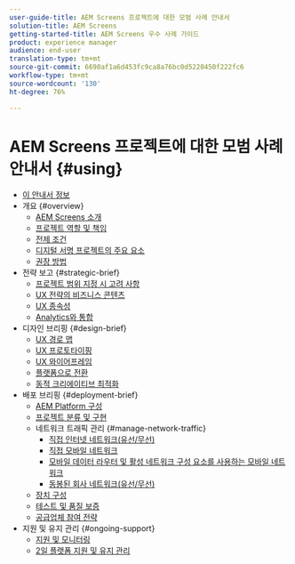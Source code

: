 ```yaml
---
user-guide-title: AEM Screens 프로젝트에 대한 모범 사례 안내서
solution-title: AEM Screens
getting-started-title: AEM Screens 우수 사례 가이드
product: experience manager
audience: end-user
translation-type: tm+mt
source-git-commit: 6690af1a6d453fc9ca8a76bc0d5220450f222fc6
workflow-type: tm+mt
source-wordcount: '130'
ht-degree: 76%

---
```



# AEM Screens 프로젝트에 대한 모범 사례 안내서 {#using}

+ [이 안내서 정보](about-guide.md)
+ 개요 {#overview}
   + [AEM Screens 소개](introduction.md)
   + [프로젝트 역할 및 책임](roles-responsibilities.md)
   + [전제 조건](pre-requisites.md)
   + [디지털 서명 프로젝트의 주요 요소](getting-started-digital-signage.md)
   + [권장 방법](recommended-approach.md)
+ 전략 보고 {#strategic-brief}
   + [프로젝트 범위 지정 시 고려 사항](pre-sales-considerations.md)
   + [UX 전략의 비즈니스 콘텐츠](business-content-strategy.md)
   + [UX 종속성](ux-dependencies.md)
   + [Analytics와 통합](analytics.md)
+ 디자인 브리핑 {#design-brief}
   + [UX 경로 맵](journey-map.md)
   + [UX 프로토타이핑](prototypes.md)
   + [UX 와이어프레임](wireframes.md)
   + [플랫폼으로 전환](transition-platform.md)
   + [동적 크리에이티브 최적화](dynamic-creative-optimizations.md)
+ 배포 브리핑 {#deployment-brief}
   + [AEM Platform 구성](aem-platform-configurations.md)
   + [프로젝트 분류 및 구현](project-taxonomy-implementation.md)
   + 네트워크 트래픽 관리 {#manage-network-traffic}
      + [직접 인터넷 네트워크(유선/무선)](/help/using/direct-internet-network.md)
      + [직접 모바일 네트워크](/help/using/mobile-network.md)
      + [모바일 데이터 라우터 및 활성 네트워크 구성 요소를 사용하는 모바일 네트워크](/help/using/mobile-network-router.md)
      + [동봉된 회사 네트워크(유선/무선)](/help/using/enclosed-corporate-network.md)
   + [장치 구성](device-configurations.md)
   + [테스트 및 품질 보증](testing-quality-assurance.md)
   + [공급업체 참여 전략](vendor-engagement.md)
+ 지원 및 유지 관리 {#ongoing-support}
   + [지원 및 모니터링](support-monitoring.md)
   + [2일 플랫폼 지원 및 유지 관리](day-two-support-maintenance.md)

